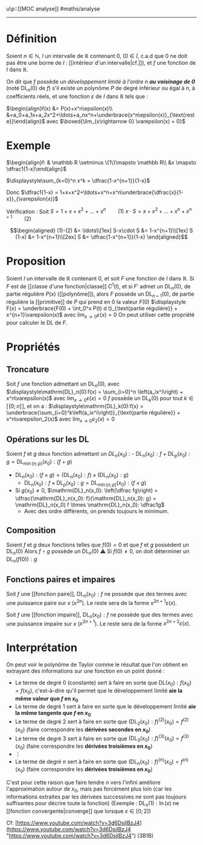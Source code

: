 u\p::[[MOC analyse]]
#maths/analyse 

---

# Définition
Soient $n\in\mathbb N$,
$I$ un intervalle de $\mathbb R$ contenant $0$, ($0\in\dot I$, c.a.d que $0$ ne doit pas être une borne de $I$ : [[intérieur d'un intervalle|cf.]]),
et $f$ une fonction de $I$ dans $\mathbb R$.

On dit que $f$ possède un _développement limité à l'ordre $n$ **au voisinage de $0$**_ (noté $\mathrm{DL}_n(0)$ de $f$) s'il existe un polynôme $P$ de degré inférieur ou égal à $n$, à coefficients réels, et une fonction $\varepsilon$ de $I$ dans $\mathbb R$ tels que :

$\begin{align}f(x) &= P(x)+x^n\epsilon(x)\\ &=a_0+a_1x+a_2x^2+\ldots+a_nx^n+\underbrace{x^n\epsilon(x)}_{\text{reste}}\end{align}$
avec $\boxed{\lim_{x\rightarrow 0} \varepsilon(x) = 0}$


# Exemple

$\begin{align}f: & \mathbb R \setminus \{1\}\mapsto \mathbb R\\ &x \mapsto \dfrac1{1-x}\end{align}$


$\displaystyle\sum_{k=0}^n x^k = \dfrac{1-x^{n+1}}{1-x}$

Donc $\dfrac1{1-x} = 1+x+x^2+\ldots+x^n+x^n\underbrace{\dfrac{x}{1-x}}_{\varepsilon(x)}$

Vérification :
Soit $S = 1+x+x^2+\ldots+x^n \hspace{2em}(1)$
$x\cdot S = x+x^2+\ldots+x^n+x^{n+1} \hspace{2em}(2)$

$$\begin{aligned}
(1)-(2) &= \ldots\\[1ex]
S-x\cdot S &= 1-x^{n+1}\\[1ex]
S (1-x) &= 1-x^{n+1}\\[2ex]
S &= \dfrac{1-x^{n+1}}{1-x}
\end{aligned}$$


# Proposition

Soient $I$ un intervalle de $\mathbb{R}$ contenant $0$, et soit $F$ une fonction de $I$ dans $\mathbb{R}$.
Si $F$ est de [[classe d'une fonction|classe]] $C^1(I)$, et si $F'$ admet un $\mathrm{DL}_n(0)$, de partie régulière $P(x)$ ([[polynôme]]), alors $F$ possède un $\mathrm{DL}_{n+1}(0)$, de partie régulière la [[primitive]] de $P$ qui prend en $0$ la valeur $F(0)$
$\displaystyle F(x) = \underbrace{F(0) + \int_0^x P(t) d t}_{\text{partie régulière}} + x^{n+1}\varepsilon(x)$ avec $\displaystyle\lim_{x\rightarrow0}\varepsilon(x) = 0$
On peut utiliser cette propriété pour calculer le $\mathrm{DL}$ de $F$.

# Propriétés

## Troncature
Soit $f$ une fonction admettant un $\mathrm{DL}_n(0)$, avec $\displaystyle\mathrm{DL}_n(0):f(x) = \sum_{i=0}^n \left(a_ix^i\right) + x^n\varepsilon(x)$ avec $\displaystyle\lim_{x\rightarrow0}\varepsilon(x) = 0$
$f$ possède un $\mathrm{DL}_k(0)$ pour tout $k\in[\![0; n]\!]$, et on a : $\displaystyle\mathrm{DL}_k(0):f(x) = \underbrace{\sum_{i=0}^k\left(a_ix^i\right)}_{\text{partie régulière}} + x^n\varepsilon_2(x)$ avec $\displaystyle\lim_{x\rightarrow0}\varepsilon_2(x) = 0$

## Opérations sur les DL
Soient $f$ et $g$ deux fonction admettant un $DL_n(x_0)$ :
     - $\mathrm{DL}_n(x_0): f + \mathrm{DL}_p(x_0): g = \mathrm{DL}_{\min (n; p)}(x_0): (f+g)$
 - $\mathrm{DL}_n(x_0): (f\times g) = (\mathrm{DL}_n(x_0): f) \times (\mathrm{DL}_n(x_0): g)$
     - $\mathrm{DL}_n(x_0): f \times \mathrm{DL}_p(x_0): g = \mathrm{DL}_{\min (n; p)}(x_0): (f\times g)$
 - Si $g(x_0)\neq0$, $\mathrm{DL}_n(x_0): \left(\dfrac fg\right) = \dfrac{\mathrm{DL}_n(x_0): f}{\mathrm{DL}_n(x_0): g} = \mathrm{DL}_n(x_0) f \times \mathrm{DL}_n(x_0): \dfrac1g$
     - Avec des ordre différents, on prends toujours le minimum.

## Composition
 Soient $f$ et $g$ deux fonctions telles que $f(0)=0$ et que $f$ et $g$ possèdent un $\mathrm{DL}_n(0)$
 Alors $f\circ g$ possède un $\mathrm{DL}_n(0)$
⚠️ Si $f(0)\neq 0$, on doit déterminer un $\mathrm{DL}_n(f(0)): g$

## Fonctions paires et impaires

Soit $f$ une [[fonction paire]], $\mathrm{DL}_n(x_0): f$ ne possède que des termes avec une puissance paire sur $x$ ($x^{2n}$). Le reste sera de la forme $x^{2n+1}\varepsilon(x)$.

Soit $f$ une [[fonction impaire]], $\mathrm{DL}_n(x_0): f$ ne possède que des termes avec une puissance impaire sur $x$ ($x^{2n+1}$). Le reste sera de la forme $x^{2n+2}\varepsilon(x)$.


# Interprétation
On peut voir le polynôme de Taylor comme le résultat que l'on obtient en extrayant des informations sur une fonction en un point donné :
 - Le terme de degré 0 (constante) sert à faire en sorte que $\mathrm{DL}(x_0): f(x_0) = f(x_0)$, c'est-à-dire qu'il permet que le développement limité **aie la même valeur que $f$ en $x_0$**
 - Le terme de degré $1$ sert à faire en sorte que le développement limité **aie la même tangente que $f$ en $x_0$**
 - Le terme de degré $2$ sert à faire en sorte que $\displaystyle\left(\mathrm{DL}_2(x_0):f\right)^{(2)}(x_0) = f^{(2)}(x_0)$ (faire correspondre les **dérivées secondes en $x_0$**)
 - Le terme de degré $3$ sert à faire en sorte que $\displaystyle\left(\mathrm{DL}_3(x_0):f\right)^{(3)}(x_0) = f^{(3)}(x_0)$ (faire correspondre les **dérivées troisièmes en $x_0$**)
 - $\vdots$
 - Le terme de degré $n$ sert à faire en sorte que $\displaystyle\left(\mathrm{DL}_n(x_0):f\right)^{(n)}(x_0) = f^{(n)}(x_0)$ (faire correspondre les **dérivées troisièmes en $x_0$**)
 
C'est pour cette raison que faire tendre $n$ vers l'infini améliore l'approximation autour de $x_0$, mais pas forcément plus loin (car les informations extraites par les dérivées successives ne sont pas toujours suffisantes pour décrire toute la fonction) (Exemple : $\mathrm{DL}_n(1):\ln(x)$ ne [[fonction convergente|converge]] que lorsque $x\in[0;2]$)

Cf: [https://www.youtube.com/watch?v=3d6DsjIBzJ4](https://www.youtube.com/watch?v=3d6DsjIBzJ4 "https://www.youtube.com/watch?v=3d6DsjIBzJ4") (3B1B)
